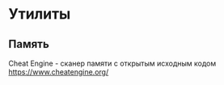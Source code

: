 # Утилиты

## Память

Cheat Engine - сканер памяти с открытым исходным кодом https://www.cheatengine.org/  
